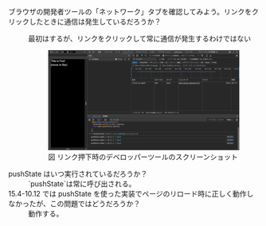<dl>
  <dt>
    ブラウザの開発者ツールの「ネットワーク」タブを確認してみよう。リンクをクリックしたときに通信は発生しているだろうか？
  </dt>
  <dd>
    <p>最初はするが、リンクをクリックして常に通信が発生するわけではない</p>
    <figure>
      <img src="devTool_network.png" alt="デベロッパーツールのスクリーンショット" />
      <figcaption>図 リンク押下時のデベロッパーツールのスクリーンショット</figcaption>
    </figure>
  </dd>
  <dt>
    pushState はいつ実行されているだろうか？
  </dt>
  <dd>
    `pushState`は常に呼び出される。
  </dd>
  <dt>
    15.4-10.12 では pushState を使った実装でページのリロード時に正しく動作しなかったが、この問題ではどうだろうか？
  </dt>
  <dd>
    動作する。
  </dd>
</dl>

